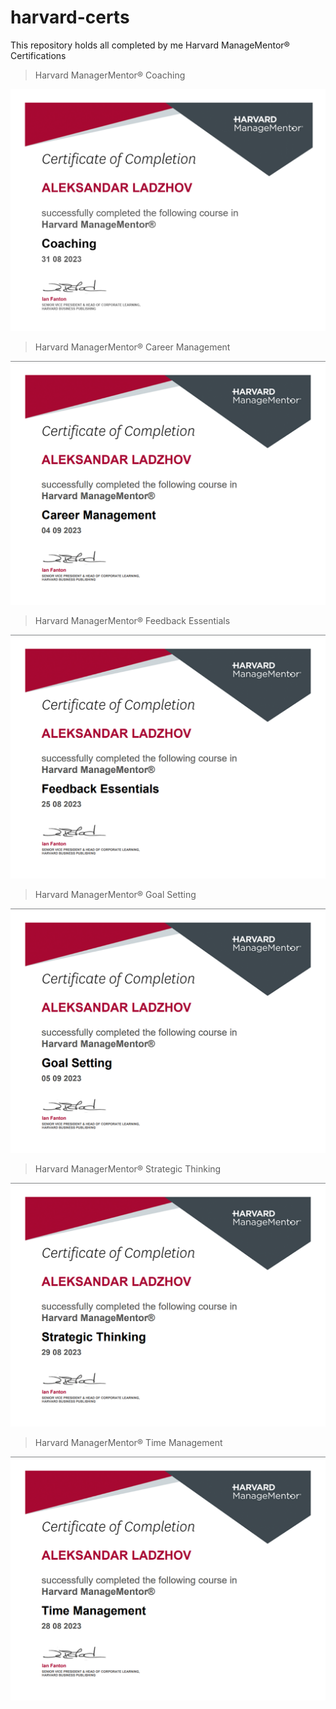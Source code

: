 # harvard-certs
This repository holds all completed by me Harvard ManageMentor® Certifications



> Harvard ManagerMentor® Coaching

![Screenshot Normal](./Coaching/Coaching.png)

> Harvard ManagerMentor® Career Management

![Screenshot Normal](./Career%20Management/Career%20Management.png)

> Harvard ManagerMentor® Feedback Essentials

![Screenshot Normal](./Feedback%20Essentials/Feedback%20Essentials.png)

> Harvard ManagerMentor® Goal Setting

![Screenshot Normal](./Goal%20Setting/Goal%20Setting.png)

> Harvard ManagerMentor® Strategic Thinking

![Screenshot Normal](./Strategic%20Thinking/Strategic%20Thinking.png)

> Harvard ManagerMentor® Time Management

![Screenshot Normal](./Time%20Management/Time%20Management.png)
